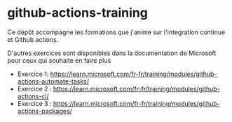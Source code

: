 # github-actions-training

Ce dépôt accompagne les formations que j'anime sur l'integration continue et Github actions.

D'autres exercices sont disponibles dans la documentation de Microsoft pour ceux qui souhaite en faire plus 

* Exercice 1: https://learn.microsoft.com/fr-fr/training/modules/github-actions-automate-tasks/ 
* Exercice 2 : https://learn.microsoft.com/fr-fr/training/modules/github-actions-ci/
* Exercice 3 : https://learn.microsoft.com/fr-fr/training/modules/github-actions-packages/ 
